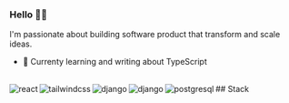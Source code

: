 ### Hello 👋🏿

I'm passionate about building software product that transform and scale ideas.

- 🌱 Currenty learning and writing about TypeScript

<br>
## Stack
<img align="left" alt="react" src="https://img.shields.io/badge/reactJS%20-%2320232a.svg?&style=for-the-badge&logo=react&logoColor=%2361DAFB" />
<img align="left" alt="tailwindcss" src="https://img.shields.io/static/v1?label=&style=for-the-badge&logo=tailwindcss&logoColor=blue&message=TailwindCSS&color=white" />
<img align="left" alt="django" src="https://img.shields.io/static/v1?label=&style=for-the-badge&logo=django&logoColor=white&message=Django&color=green">
<img align="left" alt="django" src="https://img.shields.io/static/v1?label=&style=for-the-badge&message=Django%20rest%20framework&color=red">
<img align="left" alt="postgresql" src="https://img.shields.io/badge/postgresql-%23316192.svg?&style=for-the-badge&logo=postgresql&logoColor=white" />
<br>
<br>
